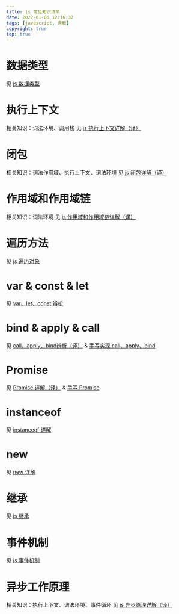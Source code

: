 ```yaml
---
title: js 常见知识清单
date: 2022-01-06 12:16:32
tags: [javascript, 连载]
copyright: true
top: true
---
```

# 数据类型
见 [js 数据类型](https://flower-f.github.io/2021/12/11/js-data-types/)

# 执行上下文
相关知识：词法环境、调用栈
见 [js 执行上下文详解（译）](https://flower-f.github.io/2022/01/06/execution-context/)

# 闭包
相关知识：词法作用域、执行上下文、词法环境
见 [js 闭包详解（译）](https://flower-f.github.io/2022/01/06/closure/)

# 作用域和作用域链
相关知识：词法环境
见 [js 作用域和作用域链详解（译）](https://flower-f.github.io/2022/01/10/js-scope-and-scope-chain/)

# 遍历方法
见 [js 遍历对象](https://flower-f.github.io/2021/12/12/js-traversal/)

# var & const & let
见 [var、let、const 辨析](https://flower-f.github.io/2021/12/11/var-let-const/)

# bind & apply & call
见 [call、apply、bind辨析（译）](https://flower-f.github.io/2022/01/10/call-apply-bind) & [手写实现 call、apply、bind](https://flower-f.github.io/2022/01/10/js-hand-write/)

# Promise
见 [Promise 详解（译）](https://flower-f.github.io/2022/01/10/js-promise/) & [手写 Promise](https://flower-f.github.io/2022/01/11/hand-write-promise/)

# instanceof
见 [instanceof 详解](https://flower-f.github.io/2021/12/10/instanceof/)

# new
见 [new 详解](https://flower-f.github.io/2022/01/11/new/)

# 继承
见 [js 继承](https://flower-f.github.io/2022/01/11/js-inherit/)

# 事件机制
见 [js 事件机制](https://flower-f.github.io/2022/01/11/js-event/)

# 异步工作原理
相关知识：执行上下文、词法环境、事件循环
见 [js 异步原理详解（译）](https://flower-f.github.io/2022/01/10/js-asynchronous/)